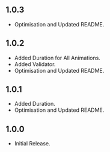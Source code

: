 ## 1.0.3
- Optimisation and Updated README.
## 1.0.2
- Added Duration for All Animations.
- Added Validator.
- Optimisation and Updated README.
## 1.0.1
- Added Duration.
- Optimisation and Updated README.
## 1.0.0
- Initial Release.

